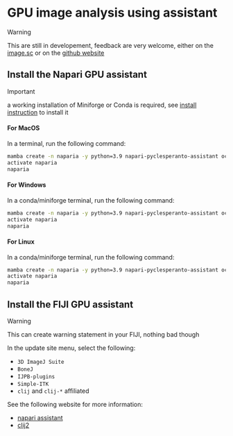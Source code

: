 # GPU image analysis using assistant

> [!WARNING]
> This are still in developement, feedback are very welcome, either on the [image.sc](https://image.sc) or on the [github website](https://github.com/clEsperanto)

## Install the Napari GPU assistant

> [!IMPORTANT]
> a working installation of Miniforge or Conda is required, see [install instruction](./1_to_install_before_the_course.md) to install it

#### For MacOS
In a terminal, run the following command:
```bash
mamba create -n naparia -y python=3.9 napari-pyclesperanto-assistant ocl_icd_wrapper_apple pyqt pyside2
activate naparia
naparia
```

#### For Windows
In a conda/miniforge terminal, run the following command:
```bash
mamba create -n naparia -y python=3.9 napari-pyclesperanto-assistant ocl_icd_wrapper_apple pyqt pyside2
activate naparia
naparia
```

#### For Linux
In a conda/miniforge terminal, run the following command:
```bash
mamba create -n naparia -y python=3.9 napari-pyclesperanto-assistant ocl-icd-system pyqt pyside2
activate naparia
naparia
```

## Install the FIJI GPU assistant

> [!WARNING]
> This can create warning statement in your FIJI, nothing bad though

In the update site menu, select the following:
- `3D ImageJ Suite`
- `BoneJ`
- `IJPB-plugins`
- `Simple-ITK`
- `clij` and `clij-*` affiliated

See the following website for more information:
- [napari assistant](https://github.com/clEsperanto/napari_pyclesperanto_assistant)
- [clij2](https://clij.github.io/)
